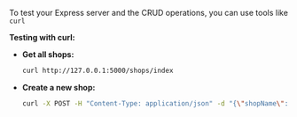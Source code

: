 To test your Express server and the CRUD operations, you can use tools like `curl`

**Testing with curl:**

   - **Get all shops:**
     ```bash
     curl http://127.0.0.1:5000/shops/index
     ```

   - **Create a new shop:**
     ```bash
     curl -X POST -H "Content-Type: application/json" -d "{\"shopName\": \"Example Shop\", \"location\": \"Example Location\"}" http://127.0.0.1:5000/api/addShop
     ```
